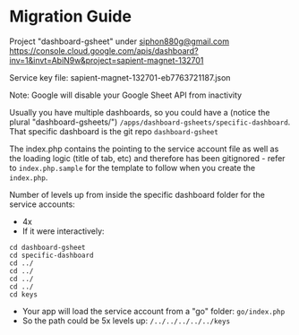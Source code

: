# Migration Guide

Project "dashboard-gsheet" under siphon880g@gmail.com
https://console.cloud.google.com/apis/dashboard?inv=1&invt=AbiN9w&project=sapient-magnet-132701

Service key file: sapient-magnet-132701-eb7763721187.json

Note: Google will disable your Google Sheet API from inactivity

Usually you have multiple dashboards, so you could have a (notice the plural "dashboard-gsheets/") `/apps/dashboard-gsheets/specific-dashboard`. That specific dashboard is the git repo `dashboard-gsheet`

The index.php contains the pointing to the service account file as well as the loading logic (title of tab, etc) and therefore has been gitignored - refer to `index.php.sample` for the template to follow when you create the `index.php`.

Number of levels up from inside the specific dashboard folder for the service accounts:
- 4x
- If it were interactively:
```
cd dashboard-gsheet
cd specific-dashboard
cd ../
cd ../
cd ../
cd ../
cd keys
```
- Your app will load the service account from a "go" folder: `go/index.php`
- So the path could be 5x levels up: `/../../../../../keys`